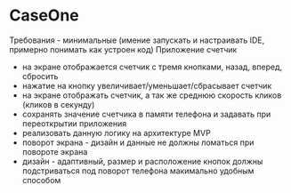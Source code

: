 # CaseOne
Требования - минимальные (имение запускать и настраивать IDE, примерно понимать как устроен код)
Приложение счетчик
- на экране отображается счетчик с тремя кнопками, назад, вперед, сбросить
- нажатие на кнопку увеличивает/уменьшает/сбрасывает счетчик
- на экране отображать счетчик, а так же среднюю скорость кликов (кликов в секунду)
- сохранять значение счетчика в памяти телефона и задавать при переоткрытии приложения
- реализовать данную логику на архитектуре MVP
- поворот экрана - дизайн и данные не должны ломаться при повороте экрана
- дизайн - адаптивный, размер и расположение кнопок должны подстриваться под поворот телефона макимально удобным способом
